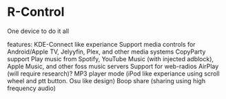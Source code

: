 # R-Control
One device to do it all

features:
KDE-Connect like experiance
Support media controls for Android/Apple TV, Jelyyfin, Plex, and other media systems
CopyParty support
Play music from Spotify, YouTube Music (with injected adblock), Apple Music, and other foss music servers
Support for web-radios
AirPlay (will require research)?
MP3 player mode (iPod like experiance using scroll wheel and ptt button. Osu like design)
Boop share (sharing using high frequency audio)

